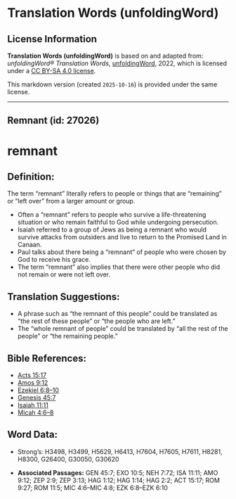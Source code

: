 # Translation Words (unfoldingWord)

## License Information

**Translation Words (unfoldingWord)** is based on and adapted from: _unfoldingWord® Translation Words_, [unfoldingWord](https://unfoldingword.org/utw), 2022, which is licensed under a [CC BY-SA 4.0 license](https://creativecommons.org/licenses/by-sa/4.0/legalcode.en).

This markdown version (created `2025-10-16`) is provided under the same license.



--------------------------------

## Remnant (id: 27026)

remnant
=======

Definition:
-----------

The term “remnant” literally refers to people or things that are “remaining” or “left over” from a larger amount or group.

* Often a “remnant” refers to people who survive a life\-threatening situation or who remain faithful to God while undergoing persecution.
* Isaiah referred to a group of Jews as being a remnant who would survive attacks from outsiders and live to return to the Promised Land in Canaan.
* Paul talks about there being a “remnant” of people who were chosen by God to receive his grace.
* The term “remnant” also implies that there were other people who did not remain or were not left over.

Translation Suggestions:
------------------------

* A phrase such as “the remnant of this people” could be translated as “the rest of these people” or “the people who are left.”
* The “whole remnant of people” could be translated by “all the rest of the people” or “the remaining people.”

Bible References:
-----------------

* [Acts 15:17](https://ref.ly/Acts15:17)
* [Amos 9:12](https://ref.ly/Amos9:12)
* [Ezekiel 6:8–10](https://ref.ly/Ezek6:8-Ezek6:10)
* [Genesis 45:7](https://ref.ly/Gen45:7)
* [Isaiah 11:11](https://ref.ly/Isa11:11)
* [Micah 4:6–8](https://ref.ly/Mic4:6-Mic4:8)

Word Data:
----------

* Strong’s: H3498, H3499, H5629, H6413, H7604, H7605, H7611, H8281, H8300, G26400, G30050, G30620

* **Associated Passages:** GEN 45:7; EXO 10:5; NEH 7:72; ISA 11:11; AMO 9:12; ZEP 2:9; ZEP 3:13; HAG 1:12; HAG 1:14; HAG 2:2; ACT 15:17; ROM 9:27; ROM 11:5; MIC 4:6–MIC 4:8; EZK 6:8–EZK 6:10

